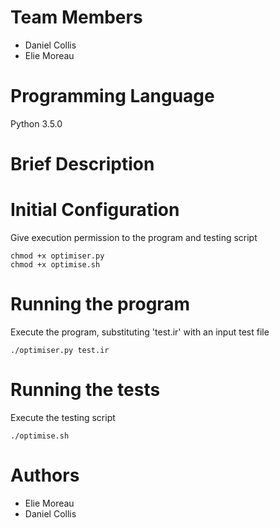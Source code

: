 # Team Members
- Daniel Collis
- Elie Moreau

# Programming Language
Python 3.5.0

# Brief Description

# Initial Configuration

Give execution permission to the program and testing script
```
chmod +x optimiser.py
chmod +x optimise.sh
```

# Running the program

Execute the program, substituting 'test.ir' with an input test file
```
./optimiser.py test.ir
```

# Running the tests

Execute the testing script
```
./optimise.sh
```

# Authors
- Elie Moreau
- Daniel Collis
